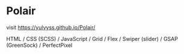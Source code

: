 # Polair

visit https://yulvyss.github.io/Polair/

HTML / CSS (SCSS) / JavaScript / Grid / Flex / Swiper (slider) / GSAP (GreenSock) / PerfectPixel
